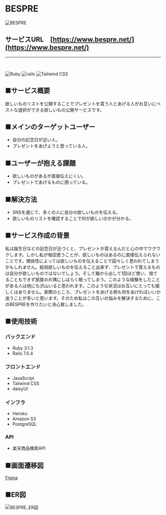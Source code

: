 # BESPRE　　

![BESPRE](https://user-images.githubusercontent.com/102616360/227786760-41b10004-17f8-49b6-9112-bcb5f24d47c9.png)

## サービスURL　[https://www.bespre.net/](https://www.bespre.net/)

---
<br>

![Ruby](https://img.shields.io/badge/Ruby-v3.1.3-red)
![rails](https://img.shields.io/badge/Rails-v7.0.4-red)
![Tailwind CSS](https://img.shields.io/badge/Tailwind%20CSS-v3.2.4-blue)

## ■サービス概要

欲しいものリストを公開することでプレゼントを貰う人とあげる人がお互いにベストな選択ができる欲しいもの公開サービスです。

## ■メインのターゲットユーザー

- 自分の記念日が近い人。
- プレゼントをあげようと思っている人。

## ■ユーザーが抱える課題

- 欲しいものがあるが直接伝えにくい。
- プレゼントであげるものに困っている。

## ■解決方法

- SNSを通じて、多くの人に自分の欲しいものを伝える。
- 欲しいものリストを確認することで何が欲しいのかが分かる。

## ■サービス作成の背景

私は誕生日などの記念日が近づくと、プレゼントが貰えるんだと心の中でワクワクします。しかし私が毎回思うことが、欲しいものはあるのに直接伝えられないことです。関係性によっては欲しいものを伝えることで図々しく思われてしまうかもしれません。結局欲しいものを伝えること出来ず、プレゼントで貰えるものは自分が欲しいものではないでしょう。そして箱から出して1回ほど使い、捨てることもできず部屋の片隅にしばらく眠ってしまう。このような経験をしたことがある人は他にも沢山いると思われます。このような状況はお互いにとっても嬉しくはありません。実際のところ、プレゼントをあげる側も何をあげればいいか迷うことが多いと思います。そのため私はこの互いの悩みを解決するために、このBESPREを作りたいと決心致しました。

## ■使用技術
### バックエンド
 - Ruby 3.1.3
 - Rails 7.0.4
### フロントエンド
- JavaScript
- Tailwind CSS
- daisyUI
### インフラ
- Heroku
- Amazon S3
- PostgreSQL
### API
- 楽天商品検索API

## ■画面遷移図

[Figma](https://www.figma.com/file/d47VWy4roJGA4JFev7faOw/BESPRE-%E7%94%BB%E9%9D%A2%E9%81%B7%E7%A7%BB%E5%9B%B3?node-id=0%3A1&t=DhdZSO4B8rrJgfgc-1)

## ■ER図

![BESPRE_ER図](https://user-images.githubusercontent.com/102616360/227796077-f1fe0763-810c-4fe7-a231-c73e3bf3166d.png)

